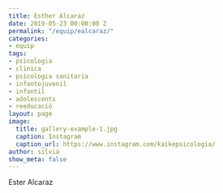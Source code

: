```yaml
---
title: Esther Alcaraz
date: 2019-05-23 00:00:00 Z
permalink: "/equip/ealcaraz/"
categories:
- equip
tags:
- psicologia
- clinica
- psicologia sanitaria
- infantojuvenil
- infantil
- adolescents
- reeducació
layout: page
image:
  title: gallery-example-1.jpg
  caption: Instagram
  caption_url: https://www.instagram.com/kaikepsicologia/
author: silvia
show_meta: false
---
```


Ester Alcaraz
